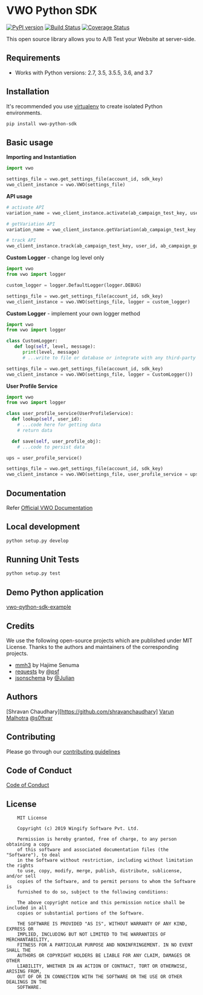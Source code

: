 # VWO Python SDK

[![PyPI version](https://badge.fury.io/py/vwo-python-sdk.svg)](https://pypi.org/project/optimizely-sdk) [![Build Status](http://img.shields.io/travis/wingify/vwo-python-sdk/master.svg?style=flat)](http://travis-ci.org/wingify/vwo-python-sdk) [![Coverage Status](https://coveralls.io/repos/github/wingify/vwo-python-sdk/badge.svg?branch=master)](https://coveralls.io/github/wingify/vwo-python-sdk?branch=master)

This open source library allows you to A/B Test your Website at server-side.

## Requirements

* Works with Python versions: 2.7, 3.5, 3.5.5, 3.6, and 3.7

## Installation

It's recommended you use [virtualenv](https://virtualenv.pypa.io/en/latest/) to create isolated Python environments.

```bash
pip install vwo-python-sdk
```

## Basic usage

**Importing and Instantiation**

```python
import vwo

settings_file = vwo.get_settings_file(account_id, sdk_key)
vwo_client_instance = vwo.VWO(settings_file)
```

**API usage**

```python
# activate API
variation_name = vwo_client_instance.activate(ab_campaign_test_key, user_id)

# getVariation API
variation_name = vwo_client_instance.getVariation(ab_campaign_test_key, user_id)

# track API
vwo_client_instance.track(ab_campaign_test_key, user_id, ab_campaign_goal_identifeir, revenue_value)
```

**Custom Logger** - change log level only

```python
import vwo
from vwo import logger

custom_logger = logger.DefaultLogger(logger.DEBUG)

settings_file = vwo.get_settings_file(account_id, sdk_key)
vwo_client_instance = vwo.VWO(settings_file, logger = custom_logger)
```

**Custom Logger** - implement your own logger method

```python
import vwo
from vwo import logger

class CustomLogger:
   def log(self, level, message):
      print(level, message)
      # ...write to file or database or integrate with any third-party service

settings_file = vwo.get_settings_file(account_id, sdk_key)
vwo_client_instance = vwo.VWO(settings_file, logger = CustomLogger())
```

**User Profile Service**

```python
import vwo
from vwo import logger

class user_profile_service(UserProfileService):
  def lookup(self, user_id):
    # ...code here for getting data
    # return data

  def save(self, user_profile_obj):
    # ...code to persist data

ups = user_profile_service()

settings_file = vwo.get_settings_file(account_id, sdk_key)
vwo_client_instance = vwo.VWO(settings_file, user_profile_service = ups)
```

## Documentation

Refer [Official VWO Documentation](https://developers.vwo.com/reference#server-side-introduction)

## Local development

```bash
python setup.py develop
```

## Running Unit Tests

```bash
python setup.py test
```

## Demo Python application

[vwo-python-sdk-example](https://github.com/wingify/vwo-python-sdk-example)

## Credits

We use the following open-source projects which are published under MIT License. Thanks to the authors and maintainers of the corresponding projects.

* [mmh3](https://pypi.org/project/mmh3/) by Hajime Senuma
* [requests](https://github.com/psf/requests) by [@psf](https://github.com/psf)
* [jsonschema](https://github.com/Julian/jsonschema) by [@Julian](https://github.com/Julian)


## Authors

[Shravan Chaudhary][https://github.com/shravanchaudhary]
[Varun Malhotra](https://github.com/softvar) [@s0ftvar](https://twitter.com/s0ftvar)

## Contributing

Please go through our [contributing guidelines](https://github.com/wingify/vwo-python-sdk/blob/master/CONTRIBUTING.md)

## Code of Conduct

[Code of Conduct](https://github.com/wingify/vwo-python-sdk/blob/master/CODE_OF_CONDUCT.md)

## License

```text
    MIT License

    Copyright (c) 2019 Wingify Software Pvt. Ltd.

    Permission is hereby granted, free of charge, to any person obtaining a copy
    of this software and associated documentation files (the "Software"), to deal
    in the Software without restriction, including without limitation the rights
    to use, copy, modify, merge, publish, distribute, sublicense, and/or sell
    copies of the Software, and to permit persons to whom the Software is
    furnished to do so, subject to the following conditions:

    The above copyright notice and this permission notice shall be included in all
    copies or substantial portions of the Software.

    THE SOFTWARE IS PROVIDED "AS IS", WITHOUT WARRANTY OF ANY KIND, EXPRESS OR
    IMPLIED, INCLUDING BUT NOT LIMITED TO THE WARRANTIES OF MERCHANTABILITY,
    FITNESS FOR A PARTICULAR PURPOSE AND NONINFRINGEMENT. IN NO EVENT SHALL THE
    AUTHORS OR COPYRIGHT HOLDERS BE LIABLE FOR ANY CLAIM, DAMAGES OR OTHER
    LIABILITY, WHETHER IN AN ACTION OF CONTRACT, TORT OR OTHERWISE, ARISING FROM,
    OUT OF OR IN CONNECTION WITH THE SOFTWARE OR THE USE OR OTHER DEALINGS IN THE
    SOFTWARE.
```
